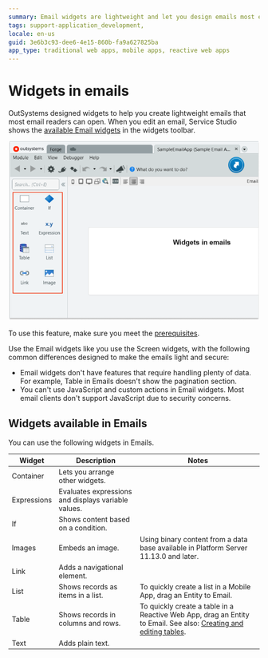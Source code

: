 ```yaml
---
summary: Email widgets are lightweight and let you design emails most emails readers can open. Container, Expressions, If, Image, Link, Table, Text.
tags: support-application_development,
locale: en-us
guid: 3e6b3c93-dee6-4e15-860b-fa9a627825ba
app_type: traditional web apps, mobile apps, reactive web apps
---
```


# Widgets in emails

OutSystems designed widgets to help you create lightweight emails that most email readers can open. When you edit an email, Service Studio shows the [available Email widgets](#widgets-available-in-emails) in the widgets toolbar.

![widgets for emails](images/email-available-widgets-ss.png?width=700)

<div class="info" markdown="1">

To use this feature, make sure you meet the [prerequisites](intro.md#prerequisites).

</div>

Use the Email widgets like you use the Screen widgets, with the following common differences designed to make the emails light and secure:

* Email widgets don't have features that require handling plenty of data. For example, Table in Emails doesn't show the pagination section.
* You can't use JavaScript and custom actions in Email widgets. Most email clients don't support JavaScript due to security concerns.

## Widgets available in Emails

You can use the following widgets in Emails.

| Widget      | Description                                         | Notes                                                          |
| ----------- | --------------------------------------------------- | -------------------------------------------------------------- |
| Container   | Lets you arrange other widgets.                     |                                                                |
| Expressions | Evaluates expressions and displays variable values. |                                                                |
| If          | Shows content based on a condition.                 |                                                                |
| Images      | Embeds an image.                                    | Using binary content from a data base available in Platform Server 11.13.0 and later. |
| Link        | Adds a navigational element.                        |                                                                |
| List        | Shows records as items in a list.                   | To quickly create a list in a Mobile App, drag an Entity to Email.                                                                |
| Table       | Shows records in columns and rows.                  | To quickly create a table in a Reactive Web App, drag an Entity to Email. See also: [Creating and editing tables](../../ui/table/intro.md).                                                               |
| Text        | Adds plain text.                                    |                                                                |

